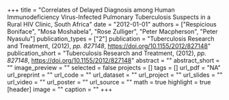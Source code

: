 +++
title = "Correlates of Delayed Diagnosis among Human Immunodeficiency Virus-Infected Pulmonary Tuberculosis Suspects in a Rural HIV Clinic, South Africa"
date = "2012-01-01"
authors = ["Respicious Boniface", "Mosa Moshabela", "Rose Zulliger", "Peter Macpherson", "Peter Nyasulu"]
publication_types = ["2"]
publication = "Tuberculosis Research and Treatment, (2012), _pp. 827148_, https://doi.org/10.1155/2012/827148"
publication_short = "Tuberculosis Research and Treatment, (2012), _pp. 827148_, https://doi.org/10.1155/2012/827148"
abstract = ""
abstract_short = ""
image_preview = ""
selected = false
projects = []
tags = []
url_pdf = "NA"
url_preprint = ""
url_code = ""
url_dataset = ""
url_project = ""
url_slides = ""
url_video = ""
url_poster = ""
url_source = ""
math = true
highlight = true
[header]
image = ""
caption = ""
+++
